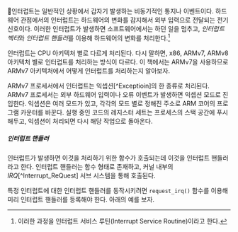 인터럽트는 일반적인 상황에서 갑자기 발생하는 비동기적인 통지나 이벤트이다. 하드웨어 관점에서의 인터럽트는 하드웨어의 변화를 감지해서 외부 입력으로 전달되는 전기 신호이다. 이러한 인터럽트가 발생하면 소프트웨어에서는 하던 일을 멈추고, *인터럽트 벡터*와 *인터럽트 핸들러*를 이용해 하드웨어의 변화를 처리한다.[^1]

인터럽트는 CPU 아키텍처 별로 다르게 처리된다. 다시 말하면, x86, ARMv7, ARMv8 아키텍처 별로 인터럽트를 처리하는 방식이 다르다. 이 책에서는 ARMv7을 사용하므로 ARMv7 아키텍처에서 어떻게 인터럽트를 처리하는지 알아보자.

ARMv7 프로세서에서 인터럽트는 익셉션[^Exceptioin]의 한 종류로 처리된다. ARMv7 프로세서는 외부 하드웨어 입력이나 오류 이벤트가 발생하면 익셉션 모드로 진입한다. 익셉션은 여러 모드가 있고, 각각의 모드 별로 정해진 주소로 ARM 코어의 프로그램 카운터를 바꾼다. 실행 중인 코드의 레지스터 세트는 프로세스의 스택 공간에 푸시해두고, 익셉션이 처리되면 다시 해당 작업으로 돌아온다.

##### 인터럽트 핸들러
인터럽트가 발생하면 이것을 처리하기 위한 함수가 호출되는데 이것을 인터럽트 핸들러라고 한다. 인터럽트 핸들러는 함수 형태로 존재하고, 커널 내부의 *IRQ*[^Interrupt_ReQuest] 서브 시스템을 통해 호출된다.

특정 인터럽트에 대한 인터럽트 핸들러를 동작시키려면 `request_irq()` 함수를 이용해 미리 인터럽트 핸들러를 등록해야 한다. 아래의 예를 보자.


[^1]: 이러한 과정을 인터럽트 서비스 루틴(Interrupt Service Routine)이라고 한다.